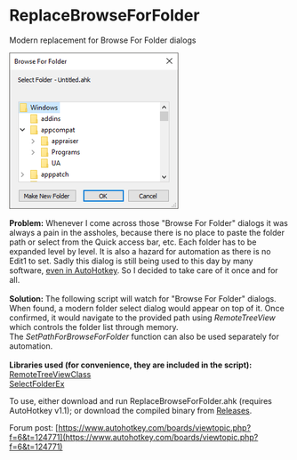 # ReplaceBrowseForFolder
Modern replacement for Browse For Folder dialogs

![Screenshot](./dlg_folder.png)

**Problem:** Whenever I come across those "Browse For Folder" dialogs it was always a pain in the assholes, because there is no place to paste the folder path or select from the Quick access bar, etc. Each folder has to be expanded level by level. It is also a hazard for automation as there is no Edit1 to set. Sadly this dialog is still being used to this day by many software, [even in AutoHotkey](https://www.autohotkey.com/docs/v1/lib/FileSelectFolder.htm). So I decided to take care of it once and for all.\
\
**Solution:** The following script will watch for "Browse For Folder" dialogs. When found, a modern folder select dialog would appear on top of it. Once confirmed, it would navigate to the provided path using _RemoteTreeView_ which controls the folder list through memory.\
The _SetPathForBrowseForFolder_ function can also be used separately for automation.\
\
**Libraries used (for convenience, they are included in the script):**\
[RemoteTreeViewClass](https://www.autohotkey.com/boards/viewtopic.php?t=4998#p29502)\
[SelectFolderEx](https://www.autohotkey.com/boards/viewtopic.php?t=18939)

To use, either download and run ReplaceBrowseForFolder.ahk (requires AutoHotkey v1.1); or download the compiled binary from [Releases](https://github.com/skygate2012/ReplaceBrowseForFolder/releases/tag/v1.1).

Forum post: [https://www.autohotkey.com/boards/viewtopic.php?f=6&t=124771](https://www.autohotkey.com/boards/viewtopic.php?f=6&t=124771)

